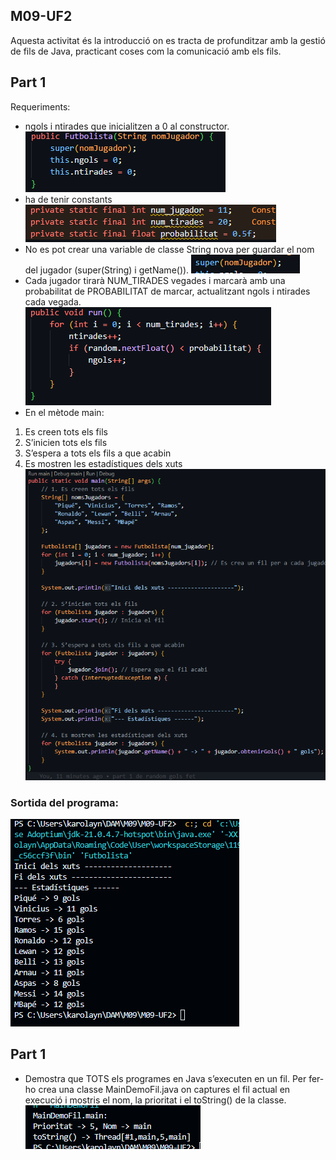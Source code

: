 ## M09-UF2
Aquesta activitat és la introducció  on es tracta de profunditzar amb la gestió de fils de Java, practicant coses com la comunicació amb els
fils.

## Part 1
Requeriments: 
- ngols i ntirades que inicialitzen a 0 al constructor.
![p1](image.png)
- ha de tenir constants
![p12](image-2.png)
- No es pot crear una variable de classe String nova per guardar el nom del jugador (super(String) i getName()).
![p13](image-3.png)
- Cada jugador tirarà NUM_TIRADES vegades i marcarà amb una probabilitat de PROBABILITAT de marcar, actualitzant ngols i ntirades cada vegada.
![p14](image-1.png)
- En el mètode main:
1. Es creen tots els fils
2. S’inicien tots els fils
3. S’espera a tots els fils a que acabin
4. Es mostren les estadístiques dels xuts
![p15](image-4.png)
### Sortida del programa:
![p16](image-5.png)
## Part 1
- Demostra que TOTS els programes en Java s’executen en un fil. Per fer-ho crea una classe MainDemoFil.java on captures el fil actual en execució i mostris el nom, la prioritat i el toString() de la classe.
![p17](image-6.png)
